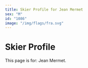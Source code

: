 ```yaml
---
title: Skier Profile for Jean Mermet
sex: "M"
id: "1086"
image: "/img/flags/fra.svg" 
---
```


# Skier Profile

This page is for: Jean Mermet.
    
